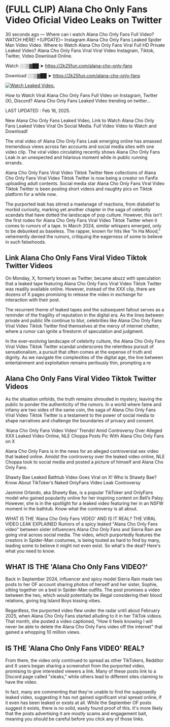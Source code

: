 # (FULL CLIP) Alana Cho Only Fans Video Oficial Video Leaks on Twitter

30 seconds ago — Where can i watch Alana Cho Only Fans Full Video? WATCH HERE! +(UPDATE)~ Instagram Alana Cho Only Fans Leaked Spider Man Video Video. Where to Watch Alana Cho Only Fans Viral Full HD Private Leaked Video? Alana Cho Only Fans Viral Viral Video Instagram, Tiktok, Twitter, Video Download Online.

Watch ░░▒▓██ ➤ https://2k25fun.com/alana-cho-only-fans

Download ░░▒▓██ ➤ https://2k25fun.com/alana-cho-only-fans

[![Watch Leaked Video.](https://miro.medium.com/v2/resize:fit:828/format:webp/1*cilzJN44JGOrTw9NJCrNHA.gif "Watch Leaked Video")](https://2k25fun.com/alana-cho-only-fans)

How to Watch Viral Alana Cho Only Fans Full Video on Instagram, Twitter (X), Discord? Alana Cho Only Fans Leaked Video trending on twitter...

LAST UPDATED : Feb 16, 2025.

New Alana Cho Only Fans Leaked Video, Link to Watch Alana Cho Only Fans Leaked Video Viral On Social Media. Full Video Video to Watch and Download!

The viral video of Alana Cho Only Fans Leak emerging online has amassed tremendous views across fan accounts and social media sites with one video clip. The viral video circulating recently shows Alana Cho Only Fans Leak in an unexpected and hilarious moment while in public running errands.

Alana Cho Only Fans Viral Video Tiktok Twitter New collections of Alana Cho Only Fans Viral Video Tiktok Twitter is now being a creator on Fanfix uploading adult contents. Social media star Alana Cho Only Fans Viral Video Tiktok Twitter is been posting short videos and naughty pics on Tiktok platform for a while now.

The purported leak has stirred a maelanage of reactions, from disbelief to morbid curiosity, marking yet another chapter in the saga of celebrity scandals that have dotted the landscape of pop culture. However, this isn't the first rodeo for Alana Cho Only Fans Viral Video Tiktok Twitter when it comes to rumors of a tape. In March 2024, similar whispers emerged, only to be debunked as baseless. The rapper, known for hits like "In Ha Mood," vehemently denied the rumors, critiquing the eagerness of some to believe in such falsehoods.

## Link Alana Cho Only Fans Viral Video Tiktok Twitter Videos

On Monday, X, formerly known as Twitter, became abuzz with speculation that a leaked tape featuring Alana Cho Only Fans Viral Video Tiktok Twitter was readily available online. However, instead of the XXX clip, there are dozens of X pages promising to release the video in exchange for interaction with their post.

The recurrent theme of leaked tapes and the subsequent fallout serves as a reminder of the fragility of reputation in the digital era. As the lines between private and public life continue to blur, celebrities like Alana Cho Only Fans Viral Video Tiktok Twitter find themselves at the mercy of internet chatter, where a rumor can ignite a firestorm of speculation and judgment.

In the ever-evolving landscape of celebrity culture, the Alana Cho Only Fans Viral Video Tiktok Twitter scandal underscores the relentless pursuit of sensationalism, a pursuit that often comes at the expense of truth and dignity. As we navigate the complexities of the digital age, the line between entertainment and exploitation remains perilously thin, prompting a re

##  Alana Cho Only Fans Viral Video Tiktok Twitter Videos

As the situation unfolds, the truth remains shrouded in mystery, leaving the public to ponder the authenticity of the rumors. In a world where fame and infamy are two sides of the same coin, the saga of Alana Cho Only Fans Viral Video Tiktok Twitter is a testament to the power of social media to shape narratives and challenge the boundaries of privacy and consent.

'Alana Cho Only Fans Video Video' Trends! Amid Controversy Over Alleged XXX Leaked Video Online, NLE Choppa Posts Pic With Alana Cho Only Fans on X

Alana Cho Only Fans is in the news for an alleged controversial sex video that leaked online. Amidst the controversy over the leaked video online, NLE Choppa took to social media and posted a picture of himself and Alana Cho Only Fans.

Shawty Bae Leaked Bathtub Video Goes Viral on X! Who Is Shawty Bae? Know About TikToker’s Naked OnlyFans Video Leak Controversy

Jasmine Orlando, aka Shawty Bae, is a popular TikToker and OnlyFans model who gained popularity online for her inspiring content on Bell’s Palsy. However, she is in the spotlight for a leaked video featuring her in an NSFW moment in the bathtub. Know what the controversy is all about.

WHAT IS THE 'Alana Cho Only Fans VIDEO' AND IS IT REAL? THE VIRAL VIDEO LEAK EXPLAINED Rumors of a spicy leaked "Alana Cho Only Fans video" between sister influencers Alana Cho Only Fans and Sierra Rain are going viral across social media. The video, which purportedly features the creators in Spider-Man costumes, is being touted as hard to find by many, leading some to believe it might not even exist. So what's the deal? Here's what you need to know.

## WHAT IS THE 'Alana Cho Only Fans VIDEO?'

Back in September 2024, influencer and spicy model Sierra Rain made two posts to her OF account sharing photos of herself and her sister, Sophie, sitting together on a bed in Spider-Man outfits. The post promises a video between the two, which would potentially be illegal considering their blood relations, giving big Island Boys kissing vibes.

Regardless, the purported video flew under the radar until about February 2025, when Alana Cho Only Fans started alluding to it in her TikTok videos. That month, she posted a video captioned, "How it feels knowing I will never be able to delete the Alana Cho Only Fans video off the internet" that gained a whopping 10 million views.

## IS THE 'Alana Cho Only Fans VIDEO' REAL?

From there, the video only continued to spread as other TikTokers, Redditor and X users began sharing a screenshot from the purported video, promising to give interested viewers a link. Many of these posts link to a Discord page called "xleaks," while others lead to different sites claiming to have the video.

In fact, many are commenting that they're unable to find the supposedly leaked video, suggesting it has not gained significant viral spread online, if it even has been leaked or exists at all. While the September OF posts suggest it exists, there is no solid, easily found proof of this. It's more likely that the posts advertising it are mostly scams and engagement bait, meaning you should be careful before you click any of those links.